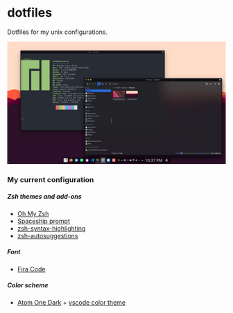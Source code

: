 # dotfiles
Dotfiles for my unix configurations.

![my Manjaro desktop](media/desktop-look.png)

### My current configuration
##### Zsh themes and add-ons
* [Oh My Zsh](https://github.com/ohmyzsh/ohmyzsh)
* [Spaceship prompt](https://github.com/denysdovhan/spaceship-prompt)
* [zsh-syntax-highlighting](https://github.com/zsh-users/zsh-syntax-highlighting)
* [zsh-autosuggestions](https://github.com/zsh-users/zsh-autosuggestions)

##### Font
* [Fira Code](https://github.com/tonsky/FiraCode)

##### Color scheme
* [Atom One Dark](https://store.kde.org/p/1216368/) + [vscode color theme](https://marketplace.visualstudio.com/items?itemName=akamud.vscode-theme-onedark)
